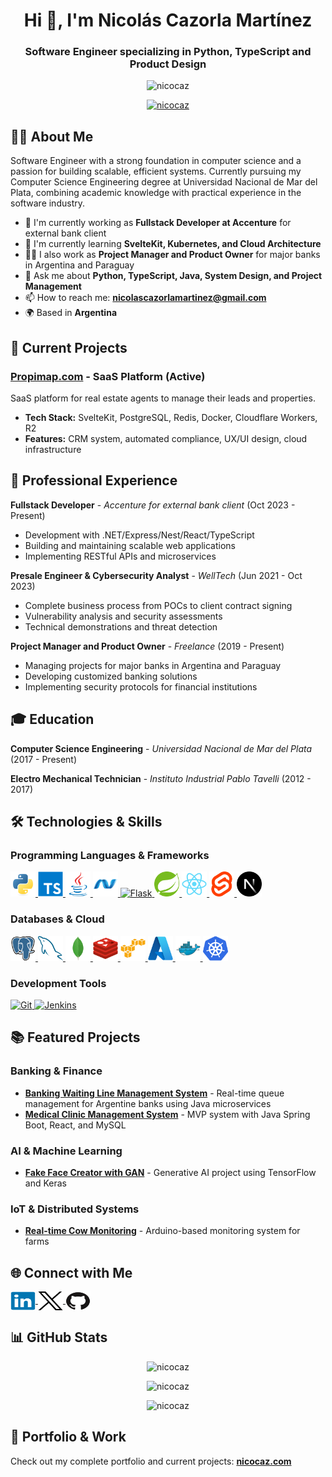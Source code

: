 <h1 align="center">Hi 👋, I'm Nicolás Cazorla Martínez</h1>
<h3 align="center">Software Engineer specializing in Python, TypeScript and Product Design</h3>

<p align="center">
  <img src="https://komarev.com/ghpvc/?username=nicocaz&label=Profile%20views&color=0e75b6&style=flat" alt="nicocaz" />
</p>

<p align="center">
  <a href="https://github.com/ryo-ma/github-profile-trophy">
    <img src="https://github-profile-trophy.vercel.app/?username=nicocaz" alt="nicocaz" />
  </a>
</p>

## 👨‍💻 About Me

Software Engineer with a strong foundation in computer science and a passion for building scalable, efficient systems. Currently pursuing my Computer Science Engineering degree at Universidad Nacional de Mar del Plata, combining academic knowledge with practical experience in the software industry.

- 🔭 I'm currently working as **Fullstack Developer at Accenture** for external bank client
- 🌱 I'm currently learning **SvelteKit, Kubernetes, and Cloud Architecture**
- 👨‍💼 I also work as **Project Manager and Product Owner** for major banks in Argentina and Paraguay
- 💬 Ask me about **Python, TypeScript, Java, System Design, and Project Management**
- 📫 How to reach me: **nicolascazorlamartinez@gmail.com**
- 🌍 Based in **Argentina**

## 🚀 Current Projects

### **[Propimap.com](https://propimap.com)** - SaaS Platform (Active)

SaaS platform for real estate agents to manage their leads and properties.

- **Tech Stack:** SvelteKit, PostgreSQL, Redis, Docker, Cloudflare Workers, R2
- **Features:** CRM system, automated compliance, UX/UI design, cloud infrastructure

## 💼 Professional Experience

**Fullstack Developer** - _Accenture for external bank client_ (Oct 2023 - Present)

- Development with .NET/Express/Nest/React/TypeScript
- Building and maintaining scalable web applications
- Implementing RESTful APIs and microservices

**Presale Engineer & Cybersecurity Analyst** - _WellTech_ (Jun 2021 - Oct 2023)

- Complete business process from POCs to client contract signing
- Vulnerability analysis and security assessments
- Technical demonstrations and threat detection

**Project Manager and Product Owner** - _Freelance_ (2019 - Present)

- Managing projects for major banks in Argentina and Paraguay
- Developing customized banking solutions
- Implementing security protocols for financial institutions

## 🎓 Education

**Computer Science Engineering** - _Universidad Nacional de Mar del Plata_ (2017 - Present)

**Electro Mechanical Technician** - _Instituto Industrial Pablo Tavelli_ (2012 - 2017)

## 🛠️ Technologies & Skills

### Programming Languages & Frameworks

<p align="left">
  <a href="https://www.python.org" target="_blank">
    <img src="https://raw.githubusercontent.com/devicons/devicon/master/icons/python/python-original.svg" alt="Python" width="40" height="40"/>
  </a>
  <a href="https://www.typescriptlang.org/" target="_blank">
    <img src="https://raw.githubusercontent.com/devicons/devicon/master/icons/typescript/typescript-original.svg" alt="TypeScript" width="40" height="40"/>
  </a>
  <a href="https://www.java.com" target="_blank">
    <img src="https://raw.githubusercontent.com/devicons/devicon/master/icons/java/java-original.svg" alt="Java" width="40" height="40"/>
  </a>
  <a href="https://dotnet.microsoft.com/" target="_blank">
    <img src="https://raw.githubusercontent.com/devicons/devicon/master/icons/dot-net/dot-net-original.svg" alt=".NET" width="40" height="40"/>
  </a>
  <a href="https://flask.palletsprojects.com/" target="_blank">
    <img src="https://www.vectorlogo.zone/logos/pocoo_flask/pocoo_flask-icon.svg" alt="Flask" width="40" height="40"/>
  </a>
  <a href="https://spring.io/" target="_blank">
    <img src="https://raw.githubusercontent.com/devicons/devicon/master/icons/spring/spring-original.svg" alt="Spring" width="40" height="40"/>
  </a>
  <a href="https://reactjs.org/" target="_blank">
    <img src="https://raw.githubusercontent.com/devicons/devicon/master/icons/react/react-original.svg" alt="React" width="40" height="40"/>
  </a>
  <a href="https://svelte.dev/" target="_blank">
    <img src="https://raw.githubusercontent.com/devicons/devicon/master/icons/svelte/svelte-original.svg" alt="Svelte" width="40" height="40"/>
  </a>
  <a href="https://nextjs.org/" target="_blank">
    <img src="https://raw.githubusercontent.com/devicons/devicon/master/icons/nextjs/nextjs-original.svg" alt="Next.js" width="40" height="40"/>
  </a>
</p>

### Databases & Cloud

<p align="left">
  <a href="https://www.postgresql.org/" target="_blank">
    <img src="https://raw.githubusercontent.com/devicons/devicon/master/icons/postgresql/postgresql-original.svg" alt="PostgreSQL" width="40" height="40"/>
  </a>
  <a href="https://www.mysql.com/" target="_blank">
    <img src="https://raw.githubusercontent.com/devicons/devicon/master/icons/mysql/mysql-original.svg" alt="MySQL" width="40" height="40"/>
  </a>
  <a href="https://www.mongodb.com/" target="_blank">
    <img src="https://raw.githubusercontent.com/devicons/devicon/master/icons/mongodb/mongodb-original.svg" alt="MongoDB" width="40" height="40"/>
  </a>
  <a href="https://redis.io/" target="_blank">
    <img src="https://raw.githubusercontent.com/devicons/devicon/master/icons/redis/redis-original.svg" alt="Redis" width="40" height="40"/>
  </a>
  <a href="https://aws.amazon.com/" target="_blank">
    <img src="https://raw.githubusercontent.com/devicons/devicon/master/icons/amazonwebservices/amazonwebservices-original.svg" alt="AWS" width="40" height="40"/>
  </a>
  <a href="https://azure.microsoft.com/" target="_blank">
    <img src="https://raw.githubusercontent.com/devicons/devicon/master/icons/azure/azure-original.svg" alt="Azure" width="40" height="40"/>
  </a>
  <a href="https://www.docker.com/" target="_blank">
    <img src="https://raw.githubusercontent.com/devicons/devicon/master/icons/docker/docker-original.svg" alt="Docker" width="40" height="40"/>
  </a>
  <a href="https://kubernetes.io/" target="_blank">
    <img src="https://raw.githubusercontent.com/devicons/devicon/master/icons/kubernetes/kubernetes-plain.svg" alt="Kubernetes" width="40" height="40"/>
  </a>
</p>

### Development Tools

<p align="left">
  <a href="https://git-scm.com/" target="_blank">
    <img src="https://www.vectorlogo.zone/logos/git-scm/git-scm-icon.svg" alt="Git" width="40" height="40"/>
  </a>
  <a href="https://www.jenkins.io/" target="_blank">
    <img src="https://www.vectorlogo.zone/logos/jenkins/jenkins-icon.svg" alt="Jenkins" width="40" height="40"/>
  </a>
</p>

## 📚 Featured Projects

### Banking & Finance

- **[Banking Waiting Line Management System](https://github.com/NicoCaz/BankConnect)** - Real-time queue management for Argentine banks using Java microservices
- **[Medical Clinic Management System](https://github.com/TeamProgra3/TP-Progra3)** - MVP system with Java Spring Boot, React, and MySQL

### AI & Machine Learning

- **[Fake Face Creator with GAN](https://github.com/NicoCaz/Face_creator_with_GAN)** - Generative AI project using TensorFlow and Keras

### IoT & Distributed Systems

- **[Real-time Cow Monitoring](https://github.com/NicoCaz/TP-Sistema-Distribuidos)** - Arduino-based monitoring system for farms

## 🌐 Connect with Me

<p align="left">
  <a href="https://linkedin.com/in/cazorlamartineznicolas" target="_blank">
    <img align="center" src="https://raw.githubusercontent.com/devicons/devicon/master/icons/linkedin/linkedin-original.svg" alt="LinkedIn" height="30" width="40" />
  </a>
  <a href="https://x.com/NicoCaz_" target="_blank">
    <img align="center" src="https://raw.githubusercontent.com/devicons/devicon/master/icons/twitter/twitter-original.svg" alt="Twitter" height="30" width="40" />
  </a>
  <a href="https://github.com/NicoCaz" target="_blank">
    <img align="center" src="https://raw.githubusercontent.com/devicons/devicon/master/icons/github/github-original.svg" alt="GitHub" height="30" width="40" />
  </a>
</p>

## 📊 GitHub Stats

<p align="center">
  <img src="https://github-readme-stats.vercel.app/api/top-langs?username=nicocaz&show_icons=true&locale=en&layout=compact&theme=dark" alt="nicocaz" />
</p>

<p align="center">
  <img src="https://github-readme-stats.vercel.app/api?username=nicocaz&show_icons=true&locale=en&theme=dark" alt="nicocaz" />
</p>

<p align="center">
  <img src="https://github-readme-streak-stats.herokuapp.com/?user=nicocaz&theme=dark" alt="nicocaz" />
</p>

## 🌟 Portfolio & Work

Check out my complete portfolio and current projects: **[nicocaz.com](https://nicocaz.com)**
